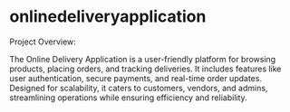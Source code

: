 # onlinedeliveryapplication

Project Overview:

The Online Delivery Application is a user-friendly platform for browsing products, placing orders, and tracking deliveries. It includes features like user authentication, secure payments, and real-time order updates. Designed for scalability, it caters to customers, vendors, and admins, streamlining operations while ensuring efficiency and reliability.